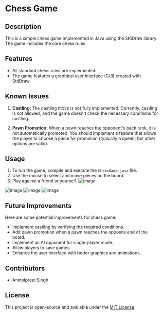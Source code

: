 # Chess Game

## Description

This is a simple chess game implemented in Java using the StdDraw library. The game includes the core chess rules.

## Features

- All standard chess rules are implemented.
- The game features a graphical user interface (GUI) created with StdDraw.
  
## Known Issues

1. **Castling:** The castling move is not fully implemented. Currently, castling is not allowed, and the game doesn't check the necessary conditions for castling.

2. **Pawn Promotion:** When a pawn reaches the opponent's back rank, it is not automatically promoted. You should implement a feature that allows the player to choose a piece for promotion (typically a queen, but other options are valid).

## Usage

1. To run the game, compile and execute the `ChessGame.java` file.
2. Use the mouse to select and move pieces on the board.
3. Play against a friend or yourself.
   ![image](https://github.com/Qprah/Chess/assets/62654357/c1f463d0-9af5-4a58-9bcc-ad324a426e24)

![image](https://github.com/Qprah/Chess/assets/62654357/79ff7673-ae9a-486a-87f4-d69c9c82be90)
![image](https://github.com/Qprah/Chess/assets/62654357/9ae2c8ab-623d-4589-b1fb-6c503d6a4d90)
![image](https://github.com/Qprah/Chess/assets/62654357/9301139f-15a0-4577-a525-400237622e0b)


## Future Improvements

Here are some potential improvements for chess game:

- Implement castling by verifying the required conditions.
- Add pawn promotion when a pawn reaches the opposite end of the board.
- Implement an AI opponent for single-player mode.
- Allow players to save games.
- Enhance the user interface with better graphics and animations.

## Contributors

- Anmolpreet Singh

## License

This project is open-source and available under the [MIT License](LICENSE.md).
